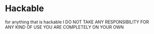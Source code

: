 # Hackable
for anything that is hackable
I DO NOT TAKE ANY RESPONSIBILITY FOR ANY KIND OF USE
YOU ARE COMPLETELY ON YOUR OWN

